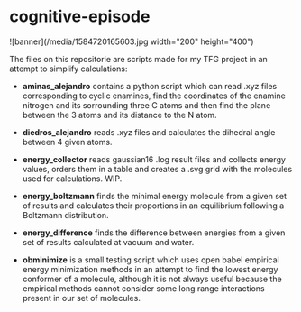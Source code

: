 # cognitive-episode

![banner](/media/1584720165603.jpg width="200" height="400")

The files on this repositorie are scripts made for my TFG project in an attempt to simplify calculations:

- **aminas_alejandro** contains a python script which can read .xyz files corresponding to cyclic enamines, find the coordinates of the enamine nitrogen and its sorrounding three C atoms and then find the plane between the 3 atoms and its distance to the N atom.

- **diedros_alejandro** reads .xyz files and calculates the dihedral angle between 4 given atoms.

- **energy_collector** reads gaussian16 .log result files and collects energy values, orders them in a table and creates a .svg grid with the molecules used for calculations. WIP.

- **energy_boltzmann** finds the minimal energy molecule from a given set of results and calculates their proportions in an equilibrium following a Boltzmann distribution.

- **energy_difference** finds the difference between energies from a given set of results calculated at vacuum and water.

- **obminimize** is a small testing script which uses open babel empirical energy minimization methods in an attempt to find the lowest energy conformer of a molecule, although it is not always useful because the empirical methods cannot consider some long range interactions present in our set of molecules.
